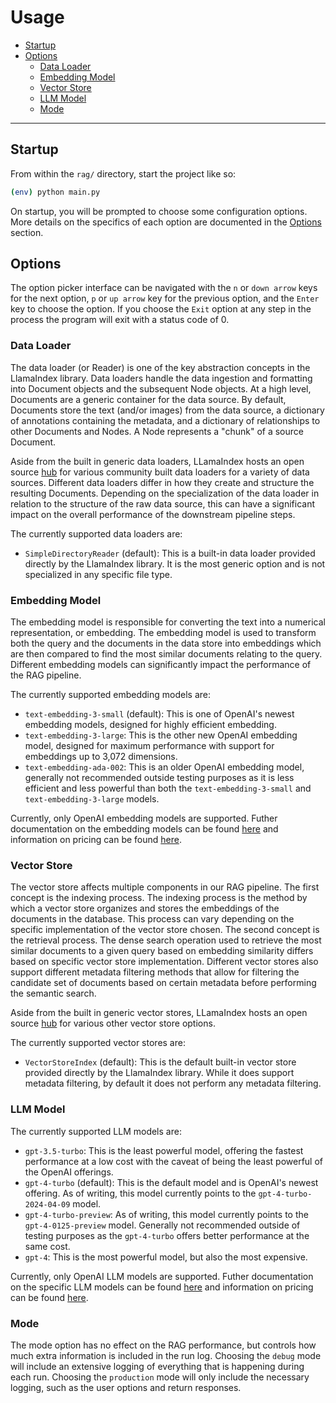# Usage

- [Startup](#startup)
- [Options](#options)
    - [Data Loader](#data-loader)
    - [Embedding Model](#embedding-model)
    - [Vector Store](#vector-store)
    - [LLM Model](#llm-model)
    - [Mode](#mode)

---

## Startup

From within the `rag/` directory, start the project like so: 

```bash
(env) python main.py
```

On startup, you will be prompted to choose some configuration options. More details on the specifics of each option are documented in the [Options](#options) section.

## Options

The option picker interface can be navigated with the `n` or `down arrow` keys for the next option, `p` or `up arrow` key for the previous option, and the `Enter` key to choose the option. If you choose the `Exit` option at any step in the process the program will exit with a status code of 0.

### Data Loader

The data loader (or Reader) is one of the key abstraction concepts in the LlamaIndex library. Data loaders handle the data ingestion and formatting into Document objects and the subsequent Node objects. At a high level, Documents are a generic container for the data source. By default, Documents store the text (and/or images) from the data source, a dictionary of annotations containing the metadata, and a dictionary of relationships to other Documents and Nodes. A Node represents a "chunk" of a source Document. 

Aside from the built in generic data loaders, LLamaIndex hosts an open source [hub](https://llamahub.ai/?tab=readers) for various community built data loaders for a variety of data sources. Different data loaders differ in how they create and structure the resulting Documents. Depending on the specialization of the data loader in relation to the structure of the raw data source, this can have a significant impact on the overall performance of the downstream pipeline steps.

The currently supported data loaders are:

- `SimpleDirectoryReader` (default): This is a built-in data loader provided directly by the LlamaIndex library. It is the most generic option and is not specialized in any specific file type.

### Embedding Model

The embedding model is responsible for converting the text into a numerical representation, or embedding. The embedding model is used to transform both the query and the documents in the data store into embeddings which are then compared to find the most similar documents relating to the query. Different embedding models can significantly impact the performance of the RAG pipeline. 

The currently supported embedding models are: 

- `text-embedding-3-small` (default): This is one of OpenAI's newest embedding models, designed for highly efficient embedding.
- `text-embedding-3-large`: This is the other new OpenAI embedding model, designed for maximum performance with support for embeddings up to 3,072 dimensions.
- `text-embedding-ada-002`: This is an older OpenAI embedding model, generally not recommended outside testing purposes as it is less efficient and less powerful than both the `text-embedding-3-small` and `text-embedding-3-large` models.

Currently, only OpenAI embedding models are supported. Futher documentation on the embedding models can be found [here](https://platform.openai.com/docs/guides/embeddings/what-are-embeddings) and information on pricing can be found [here](https://openai.com/pricing).

### Vector Store

The vector store affects multiple components in our RAG pipeline. The first concept is the indexing process. The indexing process is the method by which a vector store organizes and stores the embeddings of the documents in the database. This process can vary depending on the specific implementation of the vector store chosen. The second concept is the retrieval process. The dense search operation used to retrieve the most similar documents to a given query based on embedding similarity differs based on specific vector store implementation. Different vector stores also support different metadata filtering methods that allow for filtering the candidate set of documents based on certain metadata before performing the semantic search. 

Aside from the built in generic vector stores, LLamaIndex hosts an open source [hub](https://llamahub.ai/?tab=readers) for various other vector store options.

The currently supported vector stores are:

- `VectorStoreIndex` (default): This is the default built-in vector store provided directly by the LlamaIndex library. While it does support metadata filtering, by default it does not perform any metadata filtering.

### LLM Model

The currently supported LLM models are:

- `gpt-3.5-turbo`: This is the least powerful model, offering the fastest performance at a low cost with the caveat of being the least powerful of the OpenAI offerings.
- `gpt-4-turbo` (default): This is the default model and is OpenAI's newest offering. As of writing, this model currently points to the `gpt-4-turbo-2024-04-09` model.
- `gpt-4-turbo-preview`: As of writing, this model currently points to the `gpt-4-0125-preview` model. Generally not recommended outside of testing purposes as the `gpt-4-turbo` offers better performance at the same cost.
- `gpt-4`: This is the most powerful model, but also the most expensive.

Currently, only OpenAI LLM models are supported. Futher documentation on the specific LLM models can be found [here](https://platform.openai.com/docs/models/overview) and information on pricing can be found [here](https://openai.com/pricing).

### Mode

The mode option has no effect on the RAG performance, but controls how much extra information is included in the run log. Choosing the `debug` mode will include an extensive logging of everything that is happening during each run. Choosing the `production` mode will only include the necessary logging, such as the user options and return responses.
